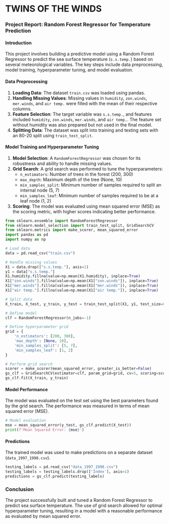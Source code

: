 # TWINS OF THE WINDS
### Project Report: Random Forest Regressor for Temperature Prediction

#### Introduction
This project involves building a predictive model using a Random Forest Regressor to predict the sea surface temperature (`s.s.temp.`) based on several meteorological variables. The key steps include data preprocessing, model training, hyperparameter tuning, and model evaluation.

#### Data Preprocessing
1. **Loading Data**: The dataset `train.csv` was loaded using pandas.
2. **Handling Missing Values**: Missing values in `humidity`, `zon.winds`, `mer.winds`, and `air temp.` were filled with the mean of their respective columns.
3. **Feature Selection**: The target variable was `s.s.temp.`, and features included `humidity`, `zon.winds`, `mer.winds`, and `air temp.`. The feature set without humidity was also prepared but not used in the final model.
4. **Splitting Data**: The dataset was split into training and testing sets with an 80-20 split using `train_test_split`.

#### Model Training and Hyperparameter Tuning
1. **Model Selection**: A `RandomForestRegressor` was chosen for its robustness and ability to handle missing values.
2. **Grid Search**: A grid search was performed to tune the hyperparameters:
   - `n_estimators`: Number of trees in the forest (200, 300)
   - `max_depth`: Maximum depth of the tree (None, 10)
   - `min_samples_split`: Minimum number of samples required to split an internal node (5, 7)
   - `min_samples_leaf`: Minimum number of samples required to be at a leaf node (1, 2)
3. **Scoring**: The model was evaluated using mean squared error (MSE) as the scoring metric, with higher scores indicating better performance.

```python
from sklearn.ensemble import RandomForestRegressor
from sklearn.model_selection import train_test_split, GridSearchCV
from sklearn.metrics import make_scorer, mean_squared_error
import pandas as pd
import numpy as np

# Load data
data = pd.read_csv("train.csv")

# Handle missing values
X1 = data.drop(["s.s.temp."], axis=1)
y1 = data["s.s.temp."]
X1.humidity.fillna(value=np.mean(X1.humidity), inplace=True)
X1["zon.winds"].fillna(value=np.mean(X1["zon.winds"]), inplace=True)
X1["mer.winds"].fillna(value=np.mean(X1["mer.winds"]), inplace=True)
X1["air temp."].fillna(value=np.mean(X1["air temp."]), inplace=True)

# Split data
X_train, X_test, y_train, y_test = train_test_split(X1, y1, test_size=0.2)

# Define model
clf = RandomForestRegressor(n_jobs=-1)

# Define hyperparameter grid
grid = {
    'n_estimators': [200, 300],
    'max_depth': [None, 10],
    'min_samples_split': [5, 7],
    'min_samples_leaf': [1, 2]
}

# Perform grid search
scorer = make_scorer(mean_squared_error, greater_is_better=False)
gs_clf = GridSearchCV(estimator=clf, param_grid=grid, cv=5, scoring=scorer, n_jobs=-1, verbose=2)
gs_clf.fit(X_train, y_train)
```

#### Model Performance
The model was evaluated on the test set using the best parameters found by the grid search. The performance was measured in terms of mean squared error (MSE).

```python
# Model evaluation
mse = mean_squared_error(y_test, gs_clf.predict(X_test))
print(f'Mean Squared Error: {mse}')
```

#### Predictions
The trained model was used to make predictions on a separate dataset (`data_1997_1998.csv`).

```python
testing_labels = pd.read_csv("data_1997_1998.csv")
testing_labels = testing_labels.drop(['Index'], axis=1)
predictions = gs_clf.predict(testing_labels)
```

### Conclusion
The project successfully built and tuned a Random Forest Regressor to predict sea surface temperature. The use of grid search allowed for optimal hyperparameter tuning, resulting in a model with a reasonable performance as evaluated by mean squared error.
